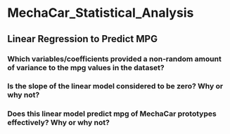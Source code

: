 # MechaCar_Statistical_Analysis

## Linear Regression to Predict MPG

### Which variables/coefficients provided a non-random amount of variance to the mpg values in the dataset?

### Is the slope of the linear model considered to be zero? Why or why not?

### Does this linear model predict mpg of MechaCar prototypes effectively? Why or why not?
